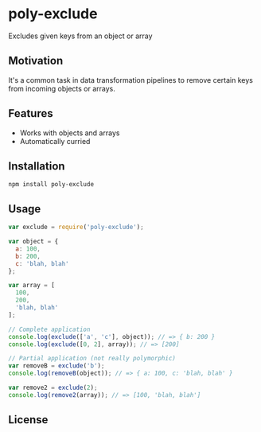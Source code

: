# poly-exclude
Excludes given keys from an object or array

## Motivation
It's a common task in data transformation pipelines to remove certain keys from incoming objects or arrays.

## Features
- Works with objects and arrays
- Automatically curried

## Installation

```
npm install poly-exclude
```

## Usage

```javascript
var exclude = require('poly-exclude');

var object = {
  a: 100,
  b: 200,
  c: 'blah, blah'
};

var array = [
  100,
  200,
  'blah, blah'
];

// Complete application
console.log(exclude(['a', 'c'], object)); // => { b: 200 }
console.log(exclude([0, 2], array)); // => [200]

// Partial application (not really polymorphic)
var removeB = exclude('b');
console.log(removeB(object)); // => { a: 100, c: 'blah, blah' }

var remove2 = exclude(2);
console.log(remove2(array)); // => [100, 'blah, blah']
```

## License
